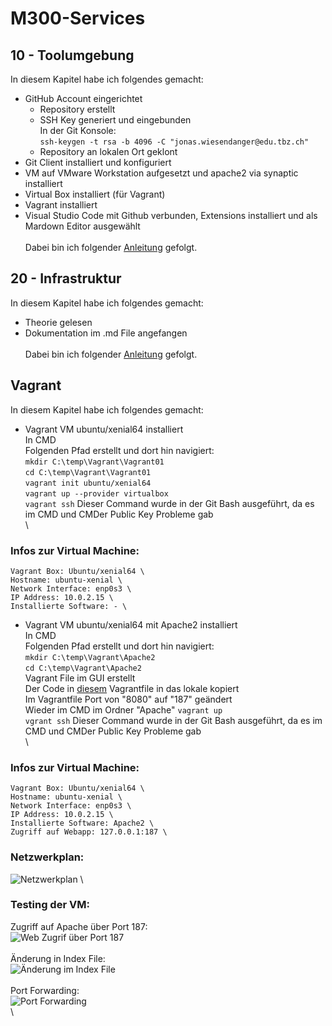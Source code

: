 # M300-Services
## 10 - Toolumgebung 
In diesem Kapitel habe ich folgendes gemacht:
- GitHub Account eingerichtet
  - Repository erstellt
  - SSH Key generiert und eingebunden \
    In der Git Konsole: \
    ```ssh-keygen -t rsa -b 4096 -C "jonas.wiesendanger@edu.tbz.ch"```
  - Repository an lokalen Ort geklont
- Git Client installiert und konfiguriert
- VM auf VMware Workstation aufgesetzt und apache2 via synaptic installiert
- Virtual Box installiert (für Vagrant)
- Vagrant installiert
- Visual Studio Code mit Github verbunden, Extensions installiert und als Mardown Editor ausgewählt \
\
Dabei bin ich folgender [Anleitung](https://github.com/mc-b/M300/tree/master/10-Toolumgebung) gefolgt.

## 20 - Infrastruktur
In diesem Kapitel habe ich folgendes gemacht:
- Theorie gelesen
- Dokumentation im .md File angefangen \
\
Dabei bin ich folgender [Anleitung](https://github.com/mc-b/M300/tree/master/20-Infrastruktur) gefolgt. 

## Vagrant
In diesem Kapitel habe ich folgendes gemacht: 
- Vagrant VM ubuntu/xenial64 installiert \
  In CMD \
  Folgenden Pfad erstellt und dort hin navigiert: \
  ```mkdir C:\temp\Vagrant\Vagrant01``` \
  ```cd C:\temp\Vagrant\Vagrant01``` \
  ```vagrant init ubuntu/xenial64``` \
  ```vagrant up --provider virtualbox``` \
  `vagrant ssh` Dieser Command wurde in der Git Bash ausgeführt, da es im CMD und CMDer Public Key Probleme gab \
  \
### Infos zur Virtual Machine:
    Vagrant Box: Ubuntu/xenial64 \
    Hostname: ubuntu-xenial \
    Network Interface: enp0s3 \
    IP Address: 10.0.2.15 \
    Installierte Software: - \
- Vagrant VM ubuntu/xenial64 mit Apache2 installiert \
  In CMD \
  Folgenden Pfad erstellt und dort hin navigiert: \
  ```mkdir C:\temp\Vagrant\Apache2``` \
  ```cd C:\temp\Vagrant\Apache2``` \
  Vagrant File im GUI erstellt \
  Der Code in [diesem](https://github.com/mc-b/M300/blob/master/vagrant/web/Vagrantfile) Vagrantfile in das lokale kopiert \
  Im Vagrantfile Port von "8080" auf "187" geändert \
  Wieder im CMD im Ordner "Apache" `vagrant up` \
  `vgrant ssh` Dieser Command wurde in der Git Bash ausgeführt, da es im CMD und CMDer Public Key Probleme gab \
  \
### Infos zur Virtual Machine:
    Vagrant Box: Ubuntu/xenial64 \
    Hostname: ubuntu-xenial \
    Network Interface: enp0s3 \
    IP Address: 10.0.2.15 \
    Installierte Software: Apache2 \
    Zugriff auf Webapp: 127.0.0.1:187 \
### Netzwerkplan:
![Netzwerkplan](https://github.com/joneeees/M300-Services/blob/main/Images/Netzwerkplan.png)
\
### Testing der VM:
Zugriff auf Apache über Port 187: \
![Web Zugrif über Port 187](https://github.com/joneeees/M300-Services/blob/main/Images/Apache-Port-187.png) \
\
Änderung in Index File: \
![Änderung im Index File](https://github.com/joneeees/M300-Services/blob/main/Images/Index-%C3%84nderungen.png) \
\
Port Forwarding:\
![Port Forwarding](https://github.com/joneeees/M300-Services/blob/main/Images/Port-Forwarding.png)\
\